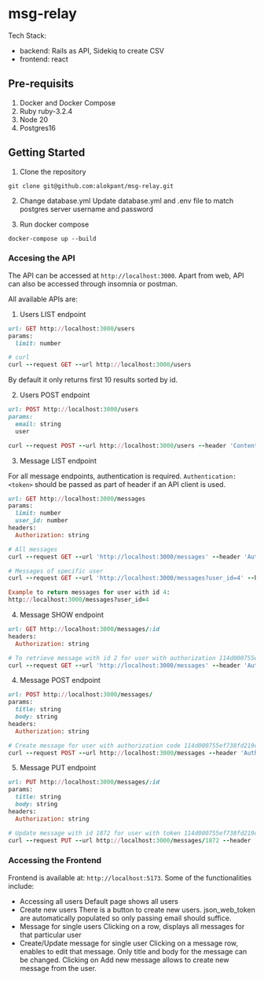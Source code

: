 # msg-relay
Tech Stack:
- backend: Rails as API, Sidekiq to create CSV
- frontend: react

## Pre-requisits

1. Docker and Docker Compose
2. Ruby ruby-3.2.4
3. Node 20
4. Postgres16

## Getting Started

1. Clone the repository 

```
git clone git@github.com:alokpant/msg-relay.git
```

2. Change database.yml
Update database.yml and .env file to match postgres server username and password

3. Run docker compose
```
docker-compose up --build
```

### Accesing the API

The API can be accessed at `http://localhost:3000`.
Apart from web, API can also be accessed through insomnia or postman.

All available APIs are:

1. Users LIST endpoint
```ruby
url: GET http://localhost:3000/users
params:
  limit: number

# curl
curl --request GET --url http://localhost:3000/users
```
By default it only returns first 10 results sorted by id.

2. Users POST endpoint
```ruby
url: POST http://localhost:3000/users
params: 
  email: string
  user

curl --request POST --url http://localhost:3000/users --header 'Content-Type: multipart/form-data' --form 'user[email]=apitesting@gmail.com'
```

3. Message LIST endpoint

For all message endpoints, authentication is required.
`Authentication: <token>` should be passed as part of header if an API client is used.

```ruby
url: GET http://localhost:3000/messages
params:
  limit: number
  user_id: number
headers:
  Authorization: string

# All messages
curl --request GET --url 'http://localhost:3000/messages' --header 'Authorization: 114d000755ef738fd219c89c15afc444'

# Messages of specific user
curl --request GET --url 'http://localhost:3000/messages?user_id=4' --header 'Authorization: 114d000755ef738fd219c89c15afc444'

Example to return messages for user with id 4:
http://localhost:3000/messages?user_id=4
```

4. Message SHOW endpoint

```ruby
url: GET http://localhost:3000/messages/:id
headers:
  Authorization: string

# To retrieve message with id 2 for user with authorization 114d000755ef738fd219c89c15afc444
curl --request GET --url 'http://localhost:3000/messages' --header 'Authorization: 114d000755ef738fd219c89c15afc444'
```

4. Message POST endpoint

```ruby
url: POST http://localhost:3000/messages/
params:
  title: string
  body: string
headers:
  Authorization: string

# Create message for user with authorization code 114d000755ef738fd219c89c15afc444
curl --request POST --url http://localhost:3000/messages --header 'Authorization: 114d000755ef738fd219c89c15afc444' --header 'Content-Type: multipart/form-data' --form 'message[title]=new title from curl' --form 'message[body]=hey ho!'
```

5. Message PUT endpoint

```ruby
url: PUT http://localhost:3000/messages/:id
params:
  title: string
  body: string
headers:
  Authorization: string

# Update message with id 1872 for user with token 114d000755ef738fd219c89c15afc444
curl --request PUT --url http://localhost:3000/messages/1872 --header 'Authorization: 114d000755ef738fd219c89c15afc444' --header 'Content-Type: multipart/form-data' --form 'message[title]=new title from curl' --form 'message[body]=hey ho!'
```

### Accessing the Frontend

Frontend is available at: `http://localhost:5173`. Some of the functionalities include:
- Accessing all users
Default page shows all users
- Create new users
There is a button to create new users. json_web_token are automatically populated so only passing email should suffice.
- Message for single users
Clicking on a row, displays all messages for that particular user
- Create/Update message for single user
Clicking on a message row, enables to edit that message. Only title and body for the message can be changed.
Clicking on Add new message allows to create new message from the user.
